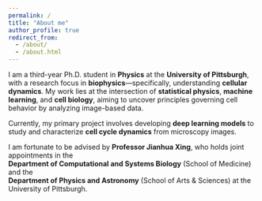 ```yaml
---
permalink: /
title: "About me"
author_profile: true
redirect_from: 
  - /about/
  - /about.html
---
```


I am a third-year Ph.D. student in **Physics** at the **University of Pittsburgh**, with a research focus in **biophysics**—specifically, understanding **cellular dynamics**. My work lies at the intersection of **statistical physics**, **machine learning**, and **cell biology**, aiming to uncover principles governing cell behavior by analyzing image-based data.

Currently, my primary project involves developing **deep learning models** to study and characterize **cell cycle dynamics** from microscopy images.

I am fortunate to be advised by **Professor Jianhua Xing**, who holds joint appointments in the  
**Department of Computational and Systems Biology** (School of Medicine) and the  
**Department of Physics and Astronomy** (School of Arts & Sciences) at the University of Pittsburgh.
